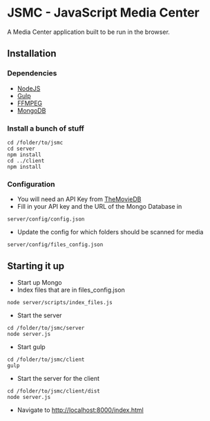 JSMC - JavaScript Media Center
==============================

A Media Center application built to be run in the browser.

Installation
------------
### Dependencies
* [NodeJS](https://nodejs.org/en/)
* [Gulp](http://gulpjs.com/)
* [FFMPEG](https://www.ffmpeg.org/)
* [MongoDB](https://www.mongodb.org/)

### Install a bunch of stuff
```
cd /folder/to/jsmc
cd server
npm install
cd ../client
npm install
```
### Configuration
* You will need an API Key from [TheMovieDB](https://www.themoviedb.org/documentation/api)
* Fill in your API key and the URL of the Mongo Database in

```
server/config/config.json
```

* Update the config for which folders should be scanned for media

```
server/config/files_config.json
```

Starting it up
--------------
* Start up Mongo
* Index files that are in files_config.json

```
node server/scripts/index_files.js
```

* Start the server

```
cd /folder/to/jsmc/server
node server.js
```

* Start gulp
```
cd /folder/to/jsmc/client
gulp
```

* Start the server for the client
```
cd /folder/to/jsmc/client/dist
node server.js
```

* Navigate to [http://localhost:8000/index.html](http://localhost:8000/index.html)
